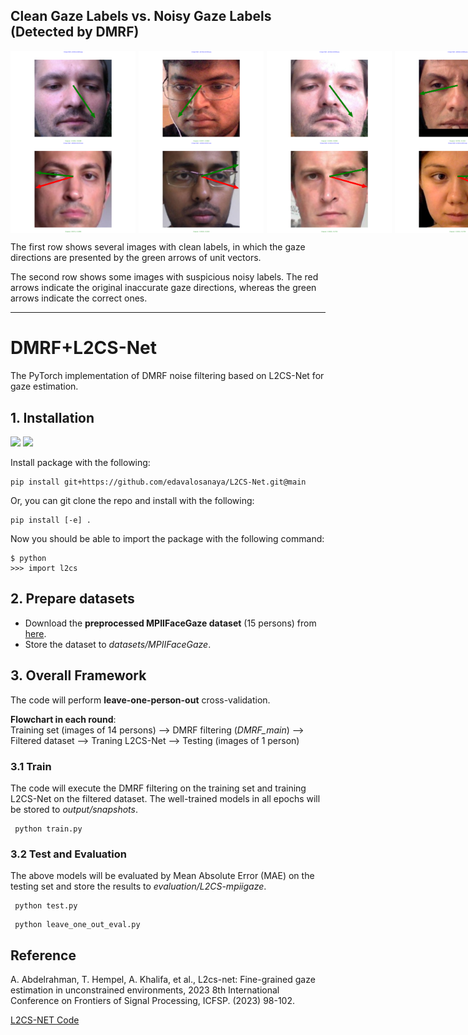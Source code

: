 ## Clean Gaze Labels vs. Noisy Gaze Labels (Detected by DMRF)
<div style="display: flex; justify-content: space-between;">
    <img src="pngs/clean1.png" alt="Image 1" style="width:200px;display:inline-block;margin-right: 5px;"/>
    <img src="pngs/clean2.png" alt="Image 2" style="width:200px;display:inline-block;margin-right: 5px;"/>
    <img src="pngs/clean3.png" alt="Image 3" style="width:200px;display:inline-block;margin-right: 5px;"/>
    <img src="pngs/clean4.png" alt="Image 4" style="width:200px;display:inline-block;margin-right: 5px;"/>
</div>

<div style="display: flex; justify-content: space-between;">
    <img src="pngs/noise1.png" alt="Image 5" style="width:200px;display:inline-block;margin-right: 5px;"/>
    <img src="pngs/noise2.png" alt="Image 6" style="width:200px;display:inline-block;margin-right: 5px;"/>
    <img src="pngs/noise3.png" alt="Image 7" style="width:200px;display:inline-block;margin-right: 5px;"/>
    <img src="pngs/noise4.png" alt="Image 8" style="width:200px;display:inline-block;margin-right: 5px;"/>
</div>

The first row shows several images with clean labels, in which the gaze directions are presented by the green arrows of unit vectors.

The second row shows some images with suspicious noisy labels. The red arrows indicate the original inaccurate gaze directions, whereas the green arrows indicate the correct ones.
___

# DMRF+L2CS-Net

The PyTorch implementation of DMRF noise filtering based on L2CS-Net for gaze estimation.

## 1. Installation
<img src="https://img.shields.io/badge/python%20-%2314354C.svg?&style=for-the-badge&logo=python&logoColor=white"/> <img src="https://img.shields.io/badge/PyTorch%20-%23EE4C2C.svg?&style=for-the-badge&logo=PyTorch&logoColor=white" />

Install package with the following:

```
pip install git+https://github.com/edavalosanaya/L2CS-Net.git@main
```

Or, you can git clone the repo and install with the following:

```
pip install [-e] .
```

Now you should be able to import the package with the following command:

```
$ python
>>> import l2cs
```


## 2. Prepare datasets
* Download the **preprocessed MPIIFaceGaze dataset** (15 persons) from [here](https://phi-ai.buaa.edu.cn/Gazehub/3D-dataset/).
* Store the dataset to *datasets/MPIIFaceGaze*.

## 3. Overall Framework
The code will perform **leave-one-person-out** cross-validation.

**Flowchart in each round**:  
Training set (images of 14 persons) --> DMRF filtering (_DMRF_main_) --> Filtered dataset --> Traning L2CS-Net
--> Testing (images of 1 person)

### 3.1 Train
The code will execute the DMRF filtering on the training set and training L2CS-Net on the filtered dataset.
The well-trained models in all epochs will be stored to *output/snapshots*.

```
 python train.py 
```

### 3.2 Test and Evaluation
The above models will be evaluated by Mean Absolute Error (MAE) on the testing set and store the results to *evaluation/L2CS-mpiigaze*.

```
 python test.py 
```

```
 python leave_one_out_eval.py 
```

## Reference

A. Abdelrahman, T. Hempel, A. Khalifa, et al., L2cs-net: Fine-grained gaze estimation in unconstrained environments, 2023 8th International Conference on Frontiers of Signal Processing, ICFSP. (2023) 98-102.

[L2CS-NET Code](https://github.com/Ahmednull/L2CS-Net)
